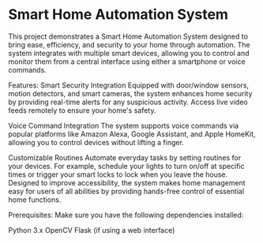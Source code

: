 # Smart Home Automation System


This project demonstrates a Smart Home Automation System designed to bring ease, efficiency, and security to your home through automation. The system integrates with multiple smart devices, allowing you to control and monitor them from a central interface using either a smartphone or voice commands.

Features:
Smart Security Integration
Equipped with door/window sensors, motion detectors, and smart cameras, the system enhances home security by providing real-time alerts for any suspicious activity. Access live video feeds remotely to ensure your home's safety.

Voice Command Integration
The system supports voice commands via popular platforms like Amazon Alexa, Google Assistant, and Apple HomeKit, allowing you to control devices without lifting a finger.

Customizable Routines
Automate everyday tasks by setting routines for your devices. For example, schedule your lights to turn on/off at specific times or trigger your smart locks to lock when you leave the house. Designed to improve accessibility, the system makes home management easy for users of all abilities by providing hands-free control of essential home functions.

Prerequisites:
Make sure you have the following dependencies installed:

Python 3.x
OpenCV
Flask (if using a web interface)


